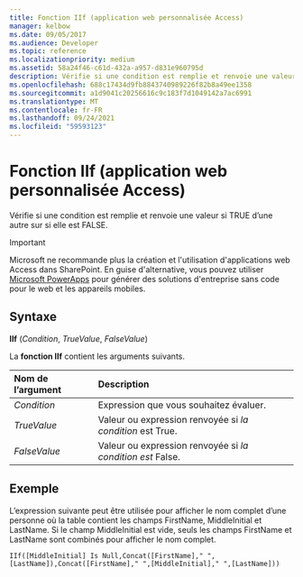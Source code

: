 ```yaml
---
title: Fonction IIf (application web personnalisée Access)
manager: kelbow
ms.date: 09/05/2017
ms.audience: Developer
ms.topic: reference
ms.localizationpriority: medium
ms.assetid: 58a24f46-c61d-432a-a957-d831e960795d
description: Vérifie si une condition est remplie et renvoie une valeur si TRUE d’une autre sur si elle est FALSE.
ms.openlocfilehash: 688c17434d9fb8843740989226f82b8a49ee1358
ms.sourcegitcommit: a1d9041c20256616c9c183f7d1049142a7ac6991
ms.translationtype: MT
ms.contentlocale: fr-FR
ms.lasthandoff: 09/24/2021
ms.locfileid: "59593123"
---
```

# <a name="iif-function-access-custom-web-app"></a>Fonction IIf (application web personnalisée Access)

Vérifie si une condition est remplie et renvoie une valeur si TRUE d’une autre sur si elle est FALSE.
  
> [!IMPORTANT]
> Microsoft ne recommande plus la création et l'utilisation d'applications web Access dans SharePoint. En guise d'alternative, vous pouvez utiliser [Microsoft PowerApps](https://powerapps.microsoft.com/en-us/) pour générer des solutions d'entreprise sans code pour le web et les appareils mobiles. 
  
## <a name="syntax"></a>Syntaxe

**IIf** (*Condition*, *TrueValue*, *FalseValue*) 
  
La **fonction IIf** contient les arguments suivants. 
  
|**Nom de l’argument**|**Description**|
|:-----|:-----|
| *Condition*  <br/> |Expression que vous souhaitez évaluer.  <br/> |
| *TrueValue*  <br/> |Valeur ou expression renvoyée si  *la condition*  est True.  <br/> |
| *FalseValue*  <br/> |Valeur ou expression renvoyée si  *la condition est*  False.  <br/> |
   
## <a name="example"></a>Exemple

L’expression suivante peut être utilisée pour afficher le nom complet d’une personne où la table contient les champs FirstName, MiddleInitial et LastName. Si le champ MiddleInitial est vide, seuls les champs FirstName et LastName sont combinés pour afficher le nom complet.
  
`IIf([MiddleInitial] Is Null,Concat([FirstName]," ",[LastName]),Concat([FirstName]," ",[MiddleInitial]," ",[LastName]))`


